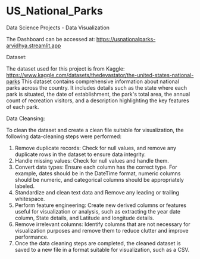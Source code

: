# US_National_Parks
Data Science Projects - Data Visualization

The Dashboard can be accessed at: https://usnationalparks-arvidhya.streamlit.app

Dataset:

The dataset used for this project is from Kaggle: https://www.kaggle.com/datasets/thedevastator/the-united-states-national-parks
This dataset contains comprehensive information about national parks across the country. It includes details such as the state where each park is situated, the date of establishment, the park's total area, the annual count of recreation visitors, and a description highlighting the key features of each park.

Data Cleansing:

To clean the dataset and create a clean file suitable for visualization, the following data-cleaning steps were performed:

1. Remove duplicate records: Check for null values, and remove any duplicate rows in the dataset to ensure data integrity.
2. Handle missing values: Check for null values and handle them. 
3. Convert data types: Ensure each column has the correct type. For example, dates should be in the DateTime format, numeric columns should be numeric, and categorical columns should be appropriately labeled.
4. Standardize and clean text data and Remove any leading or trailing whitespace.
5. Perform feature engineering: Create new derived columns or features useful for visualization or analysis, such as extracting the year date column, State details, and Latitude and longitude details. 
6. Remove irrelevant columns: Identify columns that are not necessary for visualization purposes and remove them to reduce clutter and improve performance.
7. Once the data cleaning steps are completed, the cleaned dataset is saved to a new file in a format suitable for visualization, such as a CSV. 



